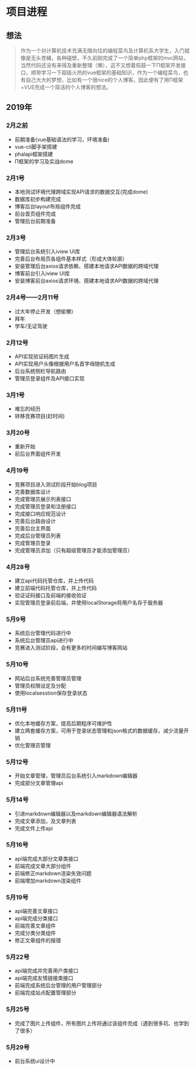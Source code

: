 # 项目进程

## 想法

>作为一个对计算机技术充满无限向往的编程菜鸟及计算机系大学生，入门就像是无头苍蝇，各种碰壁，不久前刚完成了一个简单php框架的mvc网站，当然代码还没有来得及重新整理（懒），这不又想着捣鼓一下Π框架开发接口，顺带学习一下超级火热的vue框架的基础知识，作为一个编程菜鸟，也有自己大大的梦想，比如有一个很nice的个人博客。因此便有了用Π框架+VUE完成一个简洁的个人博客的想法。

## 2019年

### 2月之前 ###

* 前期准备(vue基础语法的学习，环境准备)
* vue-cli脚手架搭建
* phalapi框架搭建
* Π框架的学习及实战dome

### 2月1号 ###

* 本地测试环境代理跨域实现API请求的数据交互(完成dome)
* 数据库初步构建完成
* 博客后台layout布局组件完成
* 前台首页组件完成
* 管理后台前期准备

### 2月3号 ###

* 管理后台系统引入iview UI库
* 完善后台布局页各组件基本样式（形成大体轮廓）
* 安装管理后台axios请求依赖、搭建本地请求API数据的跨域代理
* 博客前台引入iview UI库
* 安装博客前台axios请求环境、搭建本地请求API数据的跨域代理

### 2月4号——2月11号 ###

* 过大年停止开发（想偷懒）
* 拜年
* 学车/无证驾驶

### 2月12号 ###

* API实现验证码图片生成
* API实现用户头像根据用户名首字母随机生成
* 后台系统侧栏导航路由
* 管理员登录组件及API接口实现

### 3月1号 ###

* 难忘的经历
* 转移竞赛项目(赶时间)

### 3月20号 ###

* 重新开始
* 前后台界面组件开发


### 4月19号 ###

* 竞赛项目进入测试阶段开始blog项目
* 完善数据库设计
* 完成管理员展示列表接口
* 完成管理员登录和注册接口
* 完成接口响应规范设计
* 完善后台路由设计
* 完善后台主界面
* 完成后台管理员列表
* 完成管理员登录
* 完成管理员添加（只有超级管理员才能添加管理员）

### 4月28号 ###

* 建立api代码托管仓库，并上传代码
* 建立前端代码托管仓库，并上传代码
* 验证证码接口及前端的接收验证
* 实现管理员登录前后端，并使用localStorage将用户名存于服务器

### 5月9号 ###

* 系统后台管理代码进行中
* 系统后台管理员api进行中
* 竞赛进入测试阶段，会有更多的时间编写博客网站

### 5月10号 ###

* 网站后台系统完善管理员管理
* 管理员权限设定及分配
* 使用localsesstion保存登录状态


### 5月11号 ###

* 优化本地缓存方案，提高后期程序可维护性
* 建立两套缓存方案，可用于登录状态管理和json格式的数据缓存，减少流量开销
* 优化管理员管理

### 5月12号 ###

* 开始文章管理，管理员后台系统引入markdown编辑器
* 完成部分文章管理api

### 5月14号 ###

* 引进markdown编辑器以及markdown编辑器语法解析
* 完成文章添加，及文章列表
* 完成文件上传api


### 5月16号 ###

* api端完成大部分文章类接口
* 前端完成文章大部分组件
* 前端修正markdown渲染失效问题
* 前端增加markdown渲染组件

### 5月19号 ###

* api端完善文章接口
* api端完成分类接口
* 前端完善文章组件
* 完成分类分类组件
* 修正文章组件的报错

### 5月22号 ###

* api端完成并完善用户类接口
* api端完成友情链接类接口
* 前端完成系统后台管理的用户管理部分
* 前端完成站点配置管理部分


### 5月25号 ###

* 完成了图片上传组件，所有图片上传将通过该组件完成（遇到很多坑、也学到了很多）

### 5月29号 ###

* 前台系统ui设计中
